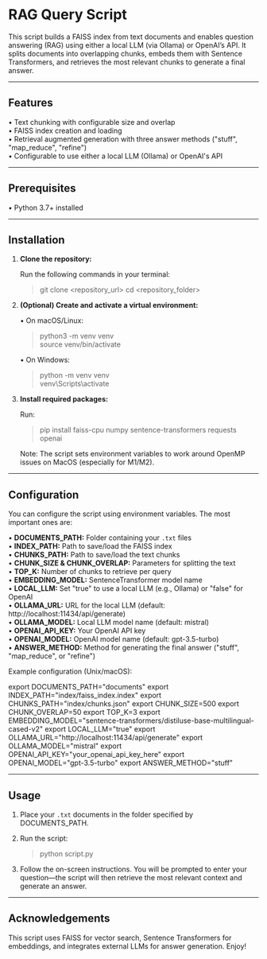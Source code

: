 # RAG Query Script

This script builds a FAISS index from text documents and enables question answering (RAG) using either a local LLM (via Ollama) or OpenAI’s API. It splits documents into overlapping chunks, embeds them with Sentence Transformers, and retrieves the most relevant chunks to generate a final answer.

---

## Features

• Text chunking with configurable size and overlap  
• FAISS index creation and loading  
• Retrieval augmented generation with three answer methods ("stuff", "map_reduce", "refine")  
• Configurable to use either a local LLM (Ollama) or OpenAI's API  

---

## Prerequisites

• Python 3.7+ installed

---

## Installation

1. **Clone the repository:**

   Run the following commands in your terminal:
   > git clone <repository_url>
   > cd <repository_folder>

2. **(Optional) Create and activate a virtual environment:**

   • On macOS/Linux:
   > python3 -m venv venv  
   > source venv/bin/activate

   • On Windows:
   > python -m venv venv  
   > venv\Scripts\activate

3. **Install required packages:**

   Run:
   > pip install faiss-cpu numpy sentence-transformers requests openai

   Note: The script sets environment variables to work around OpenMP issues on MacOS (especially for M1/M2).

---

## Configuration

You can configure the script using environment variables. The most important ones are:

• **DOCUMENTS_PATH:** Folder containing your `.txt` files  
• **INDEX_PATH:** Path to save/load the FAISS index  
• **CHUNKS_PATH:** Path to save/load the text chunks  
• **CHUNK_SIZE & CHUNK_OVERLAP:** Parameters for splitting the text  
• **TOP_K:** Number of chunks to retrieve per query  
• **EMBEDDING_MODEL:** SentenceTransformer model name  
• **LOCAL_LLM:** Set "true" to use a local LLM (e.g., Ollama) or "false" for OpenAI  
• **OLLAMA_URL:** URL for the local LLM (default: http://localhost:11434/api/generate)  
• **OLLAMA_MODEL:** Local LLM model name (default: mistral)  
• **OPENAI_API_KEY:** Your OpenAI API key  
• **OPENAI_MODEL:** OpenAI model name (default: gpt-3.5-turbo)  
• **ANSWER_METHOD:** Method for generating the final answer ("stuff", "map_reduce", or "refine")

Example configuration (Unix/macOS):

   export DOCUMENTS_PATH="documents"
   export INDEX_PATH="index/faiss_index.index"
   export CHUNKS_PATH="index/chunks.json"
   export CHUNK_SIZE=500
   export CHUNK_OVERLAP=50
   export TOP_K=3
   export EMBEDDING_MODEL="sentence-transformers/distiluse-base-multilingual-cased-v2"
   export LOCAL_LLM="true"
   export OLLAMA_URL="http://localhost:11434/api/generate"
   export OLLAMA_MODEL="mistral"
   export OPENAI_API_KEY="your_openai_api_key_here"
   export OPENAI_MODEL="gpt-3.5-turbo"
   export ANSWER_METHOD="stuff"

---

## Usage

1. Place your `.txt` documents in the folder specified by DOCUMENTS_PATH.
2. Run the script:
   > python script.py

3. Follow the on-screen instructions. You will be prompted to enter your question—the script will then retrieve the most relevant context and generate an answer.


---

## Acknowledgements

This script uses FAISS for vector search, Sentence Transformers for embeddings, and integrates external LLMs for answer generation. Enjoy!
